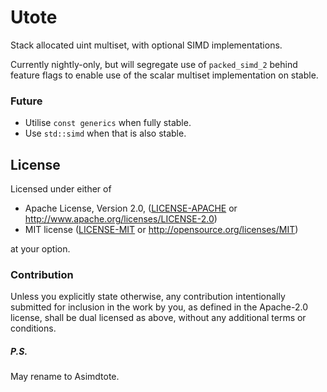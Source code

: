 # Utote

Stack allocated uint multiset, with optional SIMD implementations.

Currently nightly-only, but will segregate use of `packed_simd_2` behind feature flags to enable use of the scalar multiset implementation on stable.

### Future

- Utilise `const generics` when fully stable.
- Use `std::simd` when that is also stable.

## License

Licensed under either of

 * Apache License, Version 2.0, ([LICENSE-APACHE](LICENSE-APACHE) or http://www.apache.org/licenses/LICENSE-2.0)
 * MIT license ([LICENSE-MIT](LICENSE-MIT) or http://opensource.org/licenses/MIT)

at your option.

### Contribution

Unless you explicitly state otherwise, any contribution intentionally submitted
for inclusion in the work by you, as defined in the Apache-2.0 license, shall be dual licensed as above, without any
additional terms or conditions.

##### P.S.
May rename to Asimdtote.
